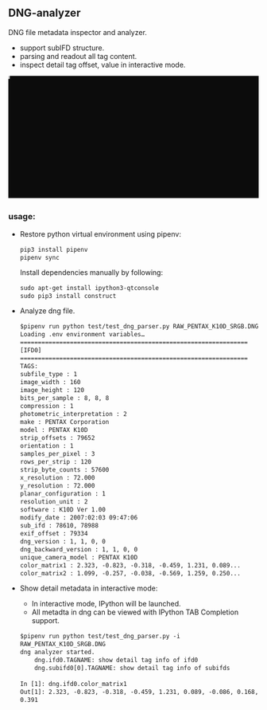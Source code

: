 DNG-analyzer
---------------
DNG file metadata inspector and analyzer.
- support subIFD structure.
- parsing and readout all tag content.
- inspect detail tag offset, value in interactive mode.

![operation](docs/operation.svg)

### usage:
- Restore python virtual environment using pipenv:

    ```
    pip3 install pipenv
    pipenv sync
    ```
  Install dependencies manually by following:
    ```
    sudo apt-get install ipython3-qtconsole
    sudo pip3 install construct
    ```
- Analyze dng file.

    ```
    $pipenv run python test/test_dng_parser.py RAW_PENTAX_K10D_SRGB.DNG       
    Loading .env environment variables…
    ================================================================
    [IFD0]
    ================================================================
    TAGS:
    subfile_type : 1 
    image_width : 160 
    image_height : 120 
    bits_per_sample : 8, 8, 8 
    compression : 1 
    photometric_interpretation : 2 
    make : PENTAX Corporation 
    model : PENTAX K10D        
    strip_offsets : 79652 
    orientation : 1 
    samples_per_pixel : 3 
    rows_per_strip : 120 
    strip_byte_counts : 57600 
    x_resolution : 72.000 
    y_resolution : 72.000 
    planar_configuration : 1 
    resolution_unit : 2 
    software : K10D Ver 1.00          
    modify_date : 2007:02:03 09:47:06
    sub_ifd : 78610, 78988 
    exif_offset : 79334 
    dng_version : 1, 1, 0, 0 
    dng_backward_version : 1, 1, 0, 0 
    unique_camera_model : PENTAX K10D
    color_matrix1 : 2.323, -0.823, -0.318, -0.459, 1.231, 0.089... 
    color_matrix2 : 1.099, -0.257, -0.038, -0.569, 1.259, 0.250... 
    ```
- Show detail metadata in interactive mode:
    - In interactive mode, IPython will be launched. 
    - All metadta in dng can be viewed with IPython TAB Completion support.
    ```
    $pipenv run python test/test_dng_parser.py -i RAW_PENTAX_K10D_SRGB.DNG
    dng analyzer started.
        dng.ifd0.TAGNAME: show detail tag info of ifd0
        dng.subifd0[0].TAGNAME: show detail tag info of subifds
    
    In [1]: dng.ifd0.color_matrix1                                                                                                                                                                                      
    Out[1]: 2.323, -0.823, -0.318, -0.459, 1.231, 0.089, -0.086, 0.168, 0.391
    ```